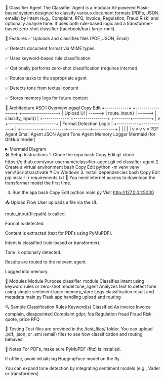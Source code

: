 📂 Classifier Agent
The Classifier Agent is a modular AI-powered Flask-based system designed to classify various document formats (PDFs, JSON, emails) by intent (e.g., Complaint, RFQ, Invoice, Regulation, Fraud Risk) and optionally analyze tone. It uses both rule-based logic and a transformer-based zero-shot classifier (facebook/bart-large-mnli).

📌 Features
✅ Uploads and classifies files (PDF, JSON, Email)

✅ Detects document format via MIME types

✅ Uses keyword-based rule classification

✅ Optionally performs zero-shot classification (requires internet)

✅ Routes tasks to the appropriate agent

✅ Detects tone from textual content

✅ Stores memory logs for future context

🧠 Architecture
ASCII Overview
pgsql
Copy
Edit
+------------+         +-----------------+          +------------------+
|  Upload UI | ----->  | route_input()   |  ----->  | classify_input() |
+------------+         +-----------------+          +--------+---------+
                                                             |
                                                             v
                                                 +------------------------+
                                                 | Format Detection Logic |
                                                 +-----------+------------+
                                                             |
                          +----------+-----------+-----------+-----------+
                          |          |           |           |           |
                          v          v           v           v           v
                       PDF Agent  Email Agent  JSON Agent  Tone Agent  Memory Logger
Mermaid (for GitHub render)
<details> <summary>Mermaid Diagram</summary>
mermaid
Copy
Edit
graph TD
    A[File Upload] --> B(route_input)
    B --> C{detect_format}
    C --> D[PDF Agent]
    C --> E[Email Agent]
    C --> F[JSON Agent]
    B --> G[classify_input]
    G --> H{Keyword Match}
    H --> I[RFQ/Invoice/Complaint/etc.]
    B --> J[detect_tone]
    B --> K[write_to_memory]
</details>
🛠️ Setup Instructions
1. Clone the repo
bash
Copy
Edit
git clone https://github.com/your-username/classifier-agent.git
cd classifier-agent
2. Create a virtual environment
bash
Copy
Edit
python -m venv venv
venv\Scripts\activate   # On Windows
3. Install dependencies
bash
Copy
Edit
pip install -r requirements.txt
📌 You need internet access to download the transformer model the first time.

4. Run the app
bash
Copy
Edit
python main.py
Visit http://127.0.0.1:5000

📤 Upload Flow
User uploads a file via the UI.

route_input(filepath) is called.

Format is detected.

Content is extracted (text for PDFs using PyMuPDF).

Intent is classified (rule-based or transformer).

Tone is optionally detected.

Results are routed to the relevant agent.

Logged into memory.

🧩 Modules
Module	Purpose
classifier_module	Classifies intent using keyword rules or zero-shot model
tone_agent	Analyzes text to detect tone using simple sentiment logic
memory_store	Logs classification result and metadata
main.py	Flask app handling upload and routing

🔍 Sample Classification Rules
Keyword(s)	Classified As
invoice	Invoice
complain, disappointed	Complaint
gdpr, fda	Regulation
fraud	Fraud Risk
quote, price	RFQ

🧪 Testing
Test files are provided in the /test_files/ folder. You can upload .pdf, .json, or .eml (email) files to see how classification and routing behaves.

📝 Notes
For PDFs, make sure PyMuPDF (fitz) is installed.

If offline, avoid initializing HuggingFace model on the fly.

You can expand tone detection by integrating sentiment models (e.g., Vader or transformers).

